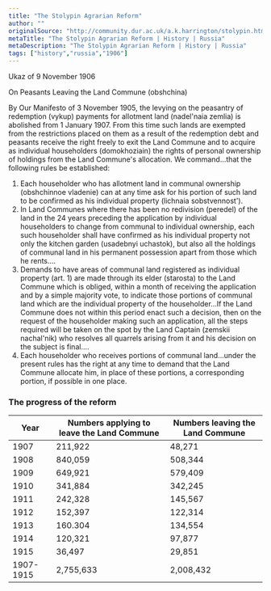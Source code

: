 ```yaml
---
title: "The Stolypin Agrarian Reform"
author: ""
originalSource: "http://community.dur.ac.uk/a.k.harrington/stolypin.html"
metaTitle: "The Stolypin Agrarian Reform | History | Russia"
metaDescription: "The Stolypin Agrarian Reform | History | Russia"
tags: ["history","russia","1906"]
---
```


Ukaz of 9 November 1906

On Peasants Leaving the Land Commune (obshchina)

By Our Manifesto of 3 November 1905, the levying on the peasantry of redemption (vykup) payments for allotment land (nadel'naia zemlia) is abolished from 1 January 1907. From this time such lands are exempted from the restrictions placed on them as a result of the redemption debt and peasants receive the right freely to exit the Land Commune and to acquire as individual householders (domokhoziain) the rights of personal ownership of holdings from the Land Commune's allocation. We command...that the following rules be established:

1. Each householder who has allotment land in communal ownership (obshchinnoe vladenie) can at any time ask for his portion of such land to be confirmed as his individual property (lichnaia sobstvennost').
2. In Land Communes where there has been no redivision (peredel) of the land in the 24 years preceding the application by individual householders to change from communal to individual ownership, each such householder shall have confirmed as his individual property not only the kitchen garden (usadebnyi uchastok), but also all the holdings of communal land in his permanent possession apart from those which he rents....
6. Demands to have areas of communal land registered as individual property (art. 1) are made through its elder (starosta) to the Land Commune which is obliged, within a month of receiving the application and by a simple majority vote, to indicate those portions of communal land which are the individual property of the householder...If the Land Commune does not within this period enact such a decision, then on the request of the householder making such an application, all the steps required will be taken on the spot by the Land Captain (zemskii nachal'nik) who resolves all quarrels arising from it and his decision on the subject is final....
12. Each householder who receives portions of communal land...under the present rules has the right at any time to demand that the Land Commune allocate him, in place of these portions, a corresponding portion, if possible in one place.

### The progress of the reform

Year        |Numbers applying to leave the Land Commune|Numbers leaving the Land Commune|
|-----------|------------------------------------------|--------------------------------|
1907 	    |211,922 	                               |48,271                          |
1908 	    |840,059 	                               |508,344                         |
1909 	    |649,921 	                               |579,409                         |
1910 	    |341,884 	                               |342,245                         |
1911 	    |242,328 	                               |145,567                         |
1912 	    |152,397 	                               |122,314                         |
1913 	    |160.304 	                               |134,554                         |
1914 	    |120,321 	                               |97,877                          |
1915 	    |36,497 	                               |29,851                          |
1907-1915 	|2,755,633 	                               |2,008,432                       |

